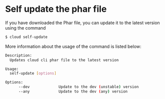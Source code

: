 # Self update the phar file

If you have downloaded the Phar file, you can update it to the latest version using the command

```bash
$ cloud self-update
```

More information about the usage of the command is listed below:

```bash
Description:
  Updates cloud cli phar file to the latest version

Usage:
  self-update [options]

Options:
      --dev             Update to the dev (unstable) version
      --any             Update to the dev (any) version
```
